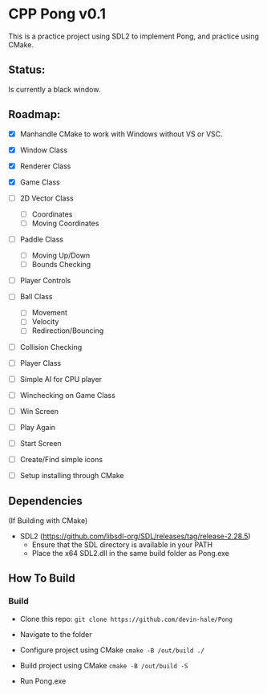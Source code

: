 # CPP Pong v0.1

This is a practice project using SDL2 to implement Pong, and practice using CMake.

## Status:

Is currently a black window.

## Roadmap:

- [x] Manhandle CMake to work with Windows without VS or VSC.
- [x] Window Class
- [x] Renderer Class
- [x] Game Class

- [ ] 2D Vector Class
    - [ ] Coordinates
    - [ ] Moving Coordinates
- [ ] Paddle Class
    - [ ] Moving Up/Down
    - [ ] Bounds Checking
- [ ] Player Controls
- [ ] Ball Class
    - [ ] Movement
    - [ ] Velocity
    - [ ] Redirection/Bouncing
- [ ] Collision Checking
- [ ] Player Class
- [ ] Simple AI for CPU player
- [ ] Winchecking on Game Class
- [ ] Win Screen
- [ ] Play Again
- [ ] Start Screen

- [ ] Create/Find simple icons
- [ ] Setup installing through CMake

## Dependencies

(If Building with CMake)
- SDL2 (https://github.com/libsdl-org/SDL/releases/tag/release-2.28.5)
    - Ensure that the SDL directory is available in your PATH
    - Place the x64 SDL2.dll in the same build folder as Pong.exe

## How To Build

### Build
- Clone this repo:
    ```git clone https://github.com/devin-hale/Pong```

- Navigate to the folder

- Configure project using CMake
    ```cmake -B /out/build ./```

- Build project using CMake
    ```cmake -B /out/build -S```

- Run Pong.exe
